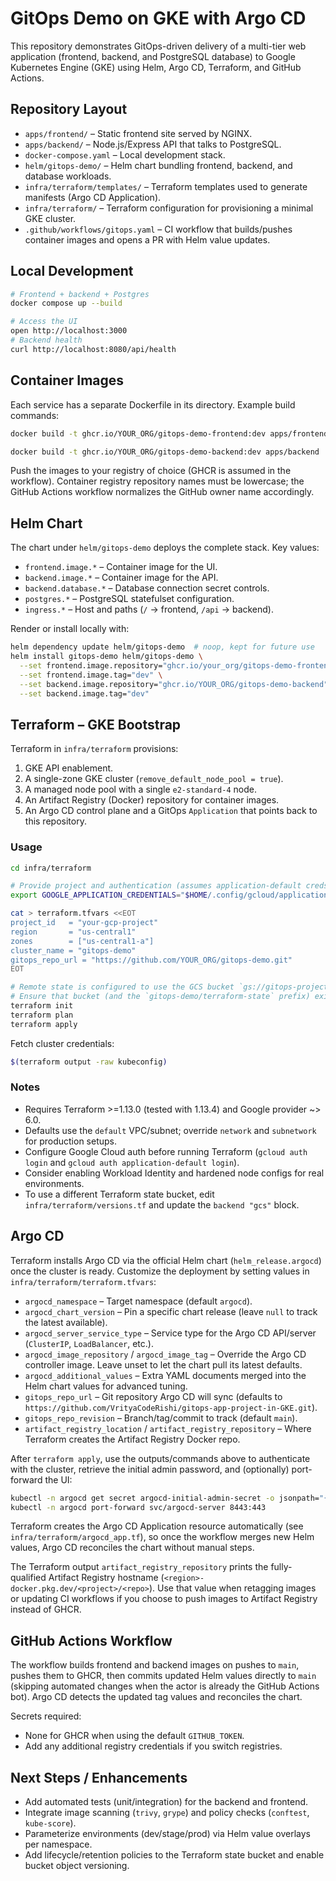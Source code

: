# GitOps Demo on GKE with Argo CD

This repository demonstrates GitOps-driven delivery of a multi-tier web application (frontend, backend, and PostgreSQL database) to Google Kubernetes Engine (GKE) using Helm, Argo CD, Terraform, and GitHub Actions.

## Repository Layout

- `apps/frontend/` – Static frontend site served by NGINX.
- `apps/backend/` – Node.js/Express API that talks to PostgreSQL.
- `docker-compose.yaml` – Local development stack.
- `helm/gitops-demo/` – Helm chart bundling frontend, backend, and database workloads.
- `infra/terraform/templates/` – Terraform templates used to generate manifests (Argo CD Application).
- `infra/terraform/` – Terraform configuration for provisioning a minimal GKE cluster.
- `.github/workflows/gitops.yaml` – CI workflow that builds/pushes container images and opens a PR with Helm value updates.

## Local Development

```bash
# Frontend + backend + Postgres
docker compose up --build

# Access the UI
open http://localhost:3000
# Backend health
curl http://localhost:8080/api/health
```

## Container Images

Each service has a separate Dockerfile in its directory. Example build commands:

```bash
docker build -t ghcr.io/YOUR_ORG/gitops-demo-frontend:dev apps/frontend

docker build -t ghcr.io/YOUR_ORG/gitops-demo-backend:dev apps/backend
```

Push the images to your registry of choice (GHCR is assumed in the workflow).
Container registry repository names must be lowercase; the GitHub Actions workflow normalizes the GitHub owner name accordingly.

## Helm Chart

The chart under `helm/gitops-demo` deploys the complete stack. Key values:

- `frontend.image.*` – Container image for the UI.
- `backend.image.*` – Container image for the API.
- `backend.database.*` – Database connection secret controls.
- `postgres.*` – PostgreSQL statefulset configuration.
- `ingress.*` – Host and paths (`/` → frontend, `/api` → backend).

Render or install locally with:

```bash
helm dependency update helm/gitops-demo  # noop, kept for future use
helm install gitops-demo helm/gitops-demo \
  --set frontend.image.repository="ghcr.io/your_org/gitops-demo-frontend" \
  --set frontend.image.tag="dev" \
  --set backend.image.repository="ghcr.io/YOUR_ORG/gitops-demo-backend" \
  --set backend.image.tag="dev"
```

## Terraform – GKE Bootstrap

Terraform in `infra/terraform` provisions:

1. GKE API enablement.
2. A single-zone GKE cluster (`remove_default_node_pool = true`).
3. A managed node pool with a single `e2-standard-4` node.
4. An Artifact Registry (Docker) repository for container images.
5. An Argo CD control plane and a GitOps `Application` that points back to this repository.

### Usage

```bash
cd infra/terraform

# Provide project and authentication (assumes application-default creds)
export GOOGLE_APPLICATION_CREDENTIALS="$HOME/.config/gcloud/application_default_credentials.json"

cat > terraform.tfvars <<EOT
project_id   = "your-gcp-project"
region       = "us-central1"
zones        = ["us-central1-a"]
cluster_name = "gitops-demo"
gitops_repo_url = "https://github.com/YOUR_ORG/gitops-demo.git"
EOT

# Remote state is configured to use the GCS bucket `gs://gitops-project-tf-state`.
# Ensure that bucket (and the `gitops-demo/terraform-state` prefix) exists before initializing.
terraform init
terraform plan
terraform apply
```

Fetch cluster credentials:

```bash
$(terraform output -raw kubeconfig)
```

### Notes

- Requires Terraform >=1.13.0 (tested with 1.13.4) and Google provider ~> 6.0.
- Defaults use the `default` VPC/subnet; override `network` and `subnetwork` for production setups.
- Configure Google Cloud auth before running Terraform (`gcloud auth login` and `gcloud auth application-default login`).
- Consider enabling Workload Identity and hardened node configs for real environments.
- To use a different Terraform state bucket, edit `infra/terraform/versions.tf` and update the `backend "gcs"` block.

## Argo CD

Terraform installs Argo CD via the official Helm chart (`helm_release.argocd`) once the cluster is ready. Customize the deployment by setting values in `infra/terraform/terraform.tfvars`:

- `argocd_namespace` – Target namespace (default `argocd`).
- `argocd_chart_version` – Pin a specific chart release (leave `null` to track the latest available).
- `argocd_server_service_type` – Service type for the Argo CD API/server (`ClusterIP`, `LoadBalancer`, etc.).
- `argocd_image_repository` / `argocd_image_tag` – Override the Argo CD controller image. Leave unset to let the chart pull its latest defaults.
- `argocd_additional_values` – Extra YAML documents merged into the Helm chart values for advanced tuning.
- `gitops_repo_url` – Git repository Argo CD will sync (defaults to `https://github.com/VrityaCodeRishi/gitops-app-project-in-GKE.git`).
- `gitops_repo_revision` – Branch/tag/commit to track (default `main`).
- `artifact_registry_location` / `artifact_registry_repository` – Where Terraform creates the Artifact Registry Docker repo.

After `terraform apply`, use the outputs/commands above to authenticate with the cluster, retrieve the initial admin password, and (optionally) port-forward the UI:

```bash
kubectl -n argocd get secret argocd-initial-admin-secret -o jsonpath="{.data.password}" | base64 -d
kubectl -n argocd port-forward svc/argocd-server 8443:443
```

Terraform creates the Argo CD Application resource automatically (see `infra/terraform/argocd_app.tf`), so once the workflow merges new Helm values, Argo CD reconciles the chart without manual steps.

The Terraform output `artifact_registry_repository` prints the fully-qualified Artifact Registry hostname (`<region>-docker.pkg.dev/<project>/<repo>`). Use that value when retagging images or updating CI workflows if you choose to push images to Artifact Registry instead of GHCR.

## GitHub Actions Workflow

The workflow builds frontend and backend images on pushes to `main`, pushes them to GHCR, then commits updated Helm values directly to `main` (skipping automated changes when the actor is already the GitHub Actions bot). Argo CD detects the updated tag values and reconciles the chart.

Secrets required:

- None for GHCR when using the default `GITHUB_TOKEN`.
- Add any additional registry credentials if you switch registries.

## Next Steps / Enhancements

- Add automated tests (unit/integration) for the backend and frontend.
- Integrate image scanning (`trivy`, `grype`) and policy checks (`conftest`, `kube-score`).
- Parameterize environments (dev/stage/prod) via Helm value overlays per namespace.
- Add lifecycle/retention policies to the Terraform state bucket and enable bucket object versioning.

